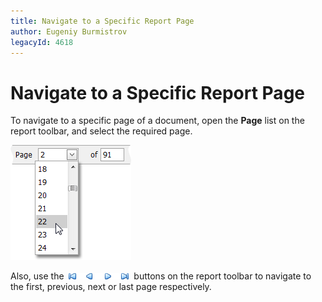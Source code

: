 ```yaml
---
title: Navigate to a Specific Report Page
author: Eugeniy Burmistrov
legacyId: 4618
---
```

# Navigate to a Specific Report Page
To navigate to a specific page of a document, open the **Page** list on the report toolbar, and select the required page.

![web_navigateToPage](../../../../images/img7545.png)

Also, use the&nbsp; ![web_buttonsNavigation](../../../../images/img7548.png) &nbsp;buttons on the report toolbar to navigate to the first, previous, next or last page respectively.